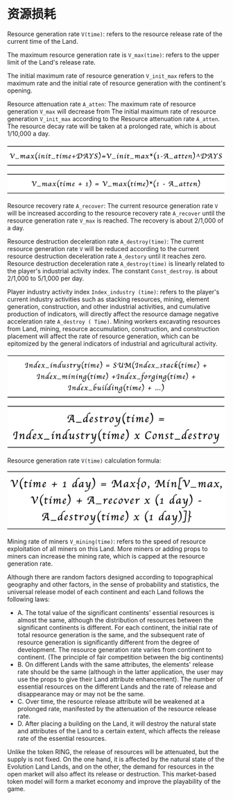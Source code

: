 # 资源损耗

Resource generation rate `V(time)`: refers to the resource release rate of the current time of the Land.

The maximum resource generation rate is `V_max(time)`: refers to the upper limit of the Land's release rate.

The initial maximum rate of resource generation `V_init_max` refers to the maximum rate and the initial rate of resource generation with the continent's opening.

Resource attenuation rate `A_atten`: The maximum rate of resource generation `V_max` will decrease from The initial maximum rate of resource generation `V_init_max` according to the Resource attenuation rate `A_atten`. The resource decay rate will be taken at a prolonged rate, which is about 1/10,000 a day.

![](../../../.gitbook/assets/att1.png)

Resource recovery rate `A_recover`: The current resource generation rate `V` will be increased according to the resource recovery rate `A_recover` until the resource generation rate `V_max` is reached. The recovery is about 2/1,000 of a day.

Resource destruction deceleration rate `A_destroy(time)`: The current resource generation rate `V` will be reduced according to the current resource destruction deceleration rate `A_destory` until it reaches zero. Resource destruction deceleration rate `A_destroy(time)` is linearly related to the player's industrial activity index. The constant `Const_destroy`. is about 2/1,000 to 5/1,000 per day.

Player industry activity index `Index_industry (time)`: refers to the player's current industry activities such as stacking resources, mining, element generation, construction, and other industrial activities, and cumulative production of indicators, will directly affect the resource damage negative acceleration rate `A_destroy ( Time)`. Mining workers excavating resources from Land, mining, resource accumulation, construction, and construction placement will affect the rate of resource generation, which can be epitomized by the general indicators of industrial and agricultural activity.

![](../../../.gitbook/assets/att2.png)

Resource generation rate `V(time)` calculation formula:

![](../../../.gitbook/assets/att3.png)

Mining rate of miners `V_mining(time)`: refers to the speed of resource exploitation of all miners on this Land. More miners or adding props to miners can increase the mining rate, which is capped at the resource generation rate.

Although there are random factors designed according to topographical geography and other factors, in the sense of probability and statistics, the universal release model of each continent and each Land follows the following laws:

* A. The total value of the significant continents' essential resources is almost the same, although the distribution of resources between the significant continents is different. For each continent, the initial rate of total resource generation is the same, and the subsequent rate of resource generation is significantly different from the degree of development. The resource generation rate varies from continent to continent. \(The principle of fair competition between the big continents\) 
* B. On different Lands with the same attributes, the elements' release rate should be the same \(although in the latter application, the user may use the props to give their Land attribute enhancement\). The number of essential resources on the different Lands and the rate of release and disappearance may or may not be the same. 
* C. Over time, the resource release attribute will be weakened at a prolonged rate, manifested by the attenuation of the resource release rate. 
* D. After placing a building on the Land, it will destroy the natural state and attributes of the Land to a certain extent, which affects the release rate of the essential resources.

Unlike the token RING, the release of resources will be attenuated, but the supply is not fixed. On the one hand, it is affected by the natural state of the Evolution Land Lands, and on the other, the demand for resources in the open market will also affect its release or destruction. This market-based token model will form a market economy and improve the playability of the game.

